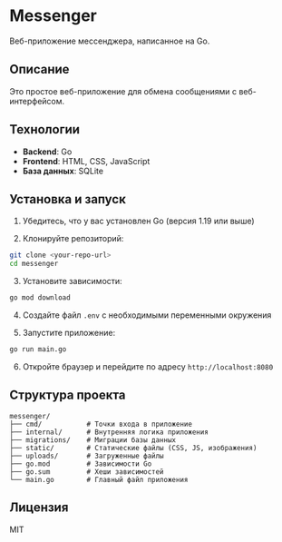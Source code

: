 # Messenger

Веб-приложение мессенджера, написанное на Go.

## Описание

Это простое веб-приложение для обмена сообщениями с веб-интерфейсом.

## Технологии

- **Backend**: Go
- **Frontend**: HTML, CSS, JavaScript
- **База данных**: SQLite

## Установка и запуск

1. Убедитесь, что у вас установлен Go (версия 1.19 или выше)

2. Клонируйте репозиторий:
```bash
git clone <your-repo-url>
cd messenger
```

3. Установите зависимости:
```bash
go mod download
```

4. Создайте файл `.env` с необходимыми переменными окружения

5. Запустите приложение:
```bash
go run main.go
```

6. Откройте браузер и перейдите по адресу `http://localhost:8080`

## Структура проекта

```
messenger/
├── cmd/           # Точки входа в приложение
├── internal/      # Внутренняя логика приложения
├── migrations/    # Миграции базы данных
├── static/        # Статические файлы (CSS, JS, изображения)
├── uploads/       # Загруженные файлы
├── go.mod         # Зависимости Go
├── go.sum         # Хеши зависимостей
└── main.go        # Главный файл приложения
```

## Лицензия

MIT
